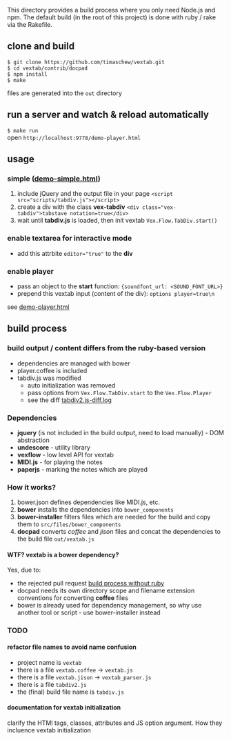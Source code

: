 This directory provides a build process where you only need Node.js and npm. The default build (in the root of this project) is done with ruby / rake via the Rakefile.

## clone and build
`$ git clone https://github.com/timaschew/vextab.git`  
`$ cd vextab/contrib/docpad`  
`$ npm install`  
`$ make`

files are generated into the `out` directory

## run a server and watch & reload automatically
`$ make run`  
open `http://localhost:9778/demo-player.html`

## usage
### simple ([demo-simple.html](https://github.com/timaschew/vextab/blob/master/contrib/docpad/src/documents/demo-simple.html))
1. include jQuery and the output file in your page
`<script src="scripts/tabdiv.js"></script>`
2. create a div with the class **vex-tabdiv**
`<div class="vex-tabdiv">tabstave notation=true</div>`
3. wait until **tabdiv.js** is loaded, then init vextab 
`Vex.Flow.TabDiv.start()`

### enable textarea for interactive mode
- add this attrbite `editor="true"` to the **div**

### enable player
- pass an object to the **start** function:
`{soundfont_url: <SOUND_FONT_URL>}`  
- prepend this vextab input (content of the div): `options player=true\n`

see [demo-player.html](https://github.com/timaschew/vextab/blob/master/contrib/docpad/src/documents/demo-player.html)

## build process

### build output / content differs from the ruby-based version

- dependencies are managed with bower
- player.coffee is included
- tabdiv.js was modified 
    - auto initialization was removed
    - pass options from `Vex.Flow.TabDiv.start` to the `Vex.Flow.Player`
    - see the diff [tabdiv2.js-diff.log](https://github.com/timaschew/vextab/blob/master/contrib/docpad/tabdiv2.js-diff.log)

### Dependencies
- **jquery** (is not included in the build output, need to load manually) - DOM abstraction
- **undescore** - utility library
- **vexflow** - low level API for vextab
- **MIDI.js** - for playing the notes
- **paperjs** - marking the notes which are played

### How it works?
1. bower.json defines dependencies like MIDI.js, etc.
2. **bower** installs the dependencies into `bower_components`
2. **bower-installer** filters files which are needed for the build and copy them to `src/files/bower_components`
3. **docpad** converts *coffee* and *jison* files and concat the dependencies to the build file `out/vextab.js`

#### WTF? vextab is a bower dependency?
Yes, due to:

- the rejected pull request [build process without ruby](https://github.com/0xfe/vextab/pull/38)
- docpad needs its own directory scope and filename extension conventions for converting **coffee** files
- bower is already used for dependency management, so why use another tool or script - use bower-installer instead


### TODO

#### refactor file names to avoid name confusion
- project name is `vextab`
- there is a file `vextab.coffee` -> `vextab.js`
- there is a file `vextab.jison` -> `vextab_parser.js`
- there is a file `tabdiv2.js`
- the (final) build file name is `tabdiv.js`

#### documentation for vextab initialization
clarify the HTMl tags, classes, attributes and JS option argument. How they incluence vextab initialization

